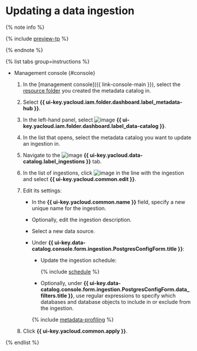 # Updating a data ingestion


{% note info %}

{% include [preview-tp](../../../_includes/preview-tp.md) %}

{% endnote %}


{% list tabs group=instructions %}

- Management console {#console}

  1. In the [management console]({{ link-console-main }}), select the [resource folder](../../../resource-manager/concepts/resources-hierarchy.md#folder) you created the metadata catalog in.
  1. Select **{{ ui-key.yacloud.iam.folder.dashboard.label_metadata-hub }}**.
  1. In the left-hand panel, select ![image](../../../_assets/console-icons/folder-magnifier.svg) **{{ ui-key.yacloud.iam.folder.dashboard.label_data-catalog }}**.
  1. In the list that opens, select the metadata catalog you want to update an ingestion in.
  1. Navigate to the ![image](../../../_assets/console-icons/book.svg) **{{ ui-key.yacloud.data-catalog.label_ingestions }}** tab.
  1. In the list of ingestions, click ![image](../../../_assets/console-icons/ellipsis.svg) in the line with the ingestion and select **{{ ui-key.yacloud.common.edit }}**.
  1. Edit its settings:

     * In the **{{ ui-key.yacloud.common.name }}** field, specify a new unique name for the ingestion.
     * Optionally, edit the ingestion description.
     * Select a new data source.
     * Under **{{ ui-key.data-catalog.console.form.ingestion.PostgresConfigForm.title }}**:

       * Update the ingestion schedule:

          {% include [schedule](../../../_includes/metadata-hub/schedule-ingestion.md) %}

       * Optionally, under **{{ ui-key.data-catalog.console.form.ingestion.PostgresConfigForm.data_filters.title }}**, use regular expressions to specify which databases and database objects to include in or exclude from the ingestion.

       {% include [metadata-profiling](../../../_includes/metadata-hub/metadata-profiling.md) %}

  1. Click **{{ ui-key.yacloud.common.apply }}**.

{% endlist %}
